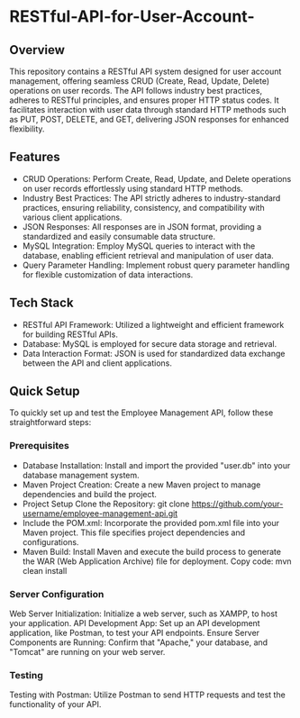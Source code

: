 # RESTful-API-for-User-Account-

## Overview
This repository contains a RESTful API system designed for user account management, offering seamless CRUD (Create, Read, Update, Delete) operations on user records. The API follows industry best practices, adheres to RESTful principles, and ensures proper HTTP status codes. It facilitates interaction with user data through standard HTTP methods such as PUT, POST, DELETE, and GET, delivering JSON responses for enhanced flexibility.

## Features
- CRUD Operations: Perform Create, Read, Update, and Delete operations on user records effortlessly using standard HTTP methods.
- Industry Best Practices: The API strictly adheres to industry-standard practices, ensuring reliability, consistency, and compatibility with various client applications.
- JSON Responses: All responses are in JSON format, providing a standardized and easily consumable data structure.
- MySQL Integration: Employ MySQL queries to interact with the database, enabling efficient retrieval and manipulation of user data.
- Query Parameter Handling: Implement robust query parameter handling for flexible customization of data interactions.

## Tech Stack
- RESTful API Framework: Utilized a lightweight and efficient framework for building RESTful APIs.
- Database: MySQL is employed for secure data storage and retrieval.
- Data Interaction Format: JSON is used for standardized data exchange between the API and client applications.

## Quick Setup 
To quickly set up and test the Employee Management API, follow these straightforward steps:

### Prerequisites
- Database Installation: Install and import the provided "user.db" into your database management system.
- Maven Project Creation: Create a new Maven project to manage dependencies and build the project.
- Project Setup Clone the Repository: git clone https://github.com/your-username/employee-management-api.git
- Include the POM.xml: Incorporate the provided pom.xml file into your Maven project. This file specifies project dependencies and configurations.
- Maven Build: Install Maven and execute the build process to generate the WAR (Web Application Archive) file for deployment. Copy code: mvn clean install

### Server Configuration
Web Server Initialization: Initialize a web server, such as XAMPP, to host your application.
API Development App: Set up an API development application, like Postman, to test your API endpoints.
Ensure Server Components are Running: Confirm that "Apache," your database, and "Tomcat" are running on your web server.

### Testing
Testing with Postman: Utilize Postman to send HTTP requests and test the functionality of your API.

